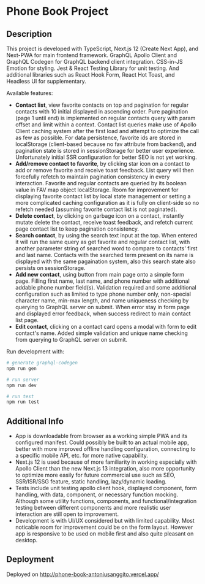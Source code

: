 # Phone Book Project

## Description

This project is developed with TypeScript, Next.js 12 (Create Next App), and Next-PWA for main frontend framework. GraphQL Apollo Client and GraphQL Codegen for GraphQL backend client integration. CSS-in-JS Emotion for styling. Jest & React Testing Library for unit testing. And additional libraries such as React Hook Form, React Hot Toast, and Headless UI for supplementary.

Available features:

- **Contact list**, view favorite contacts on top and pagination for regular contacts with 10 initial displayed in ascending order. Pure pagination (page 1 until end) is implemented on regular contacts query with param offset and limit within a context. Contact list queries make use of Apollo Client caching system after the first load and attempt to optimize the call as few as possible. For data persistence, favorite ids are stored in localStorage (client-based because no fav attribute from backend), and pagination state is stored in sessionStorage for better user experience. Unfortunately initial SSR configuration for better SEO is not yet working.
- **Add/remove contact to favorite**, by clicking star icon on a contact to add or remove favorite and receive toast feedback. List query will then forcefully refetch to maintain pagination consistency in every interaction. Favorite and regular contacts are queried by its boolean value in FAV map object localStorage. Room for improvement for displaying favorite contact list by local state management or setting a more complicated caching configuration as it is fully on client-side so no refetch needed (assuming favorite contact list is not paginated).
- **Delete contact**, by clicking on garbage icon on a contact, instantly mutate delete the contact, receive toast feedback, and refetch current page contact list to keep pagination consistency.
- **Search contact**, by using the search text input at the top. When entered it will run the same query as get favorite and regular contact list, with another parameter string of searched word to compare to contacts' first and last name. Contacts with the searched term present on its name is displayed with the same pagaination system, also this search state also persists on sessionStorage.
- **Add new contact**, using button from main page onto a simple form page. Filling first name, last name, and phone number with additional addable phone number field(s). Validation required and some additional configuration such as limited to type phone number only, non-special character name, min-max length, and name uniqueness checking by querying to GraphQL server on submit. When error stay in form page and displayed error feedback, when success redirect to main contact list page.
- **Edit contact**, clicking on a contact card opens a modal with form to edit contact's name. Added simple validation and unique name checking from querying to GraphQL server on submit.

Run development with:

```bash
# generate graphql-codegen
npm run gen

# run server
npm run dev

# run test
npm run test
```

## Additional Info

- App is downloadable from browser as a working simple PWA and its configured manifest. Could possibly be built to an actual mobile app, better with more improved offline handling configuration, connecting to a specific mobile API, etc. for more native capability.
- Next.js 12 is used because of more familiarity in working especially with Apollo Client than the new Next.js 13 integration, also more opportunity to optimize more easily for future commercial use such as SEO, SSR/ISR/SSG feature, static handling, lazy/dynamic loading.
- Tests include unit testing apollo client hook, displayed component, form handling, with data, component, or necessary function mocking. Although some utility functions, components, and functional/integration testing between different components and more realistic user interaction are still open to improvement.
- Development is with UI/UX considered but with limited capability. Most noticable room for improvement could be on the form layout. However app is responsive to be used on mobile first and also quite pleasant on desktop.

## Deployment

Deployed on http://phone-book-antoniusanggito.vercel.app/
